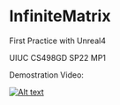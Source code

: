 # InfiniteMatrix
First Practice with Unreal4

UIUC CS498GD SP22 MP1

Demostration Video: 

[![Alt text](https://img.youtube.com/vi/VID/0.jpg)](https://youtu.be/daALYKkSKM0D)
